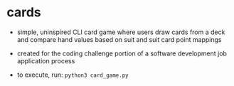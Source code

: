 # cards

* simple, uninspired CLI card game where users draw cards from a deck and compare hand values based on suit and suit card point mappings

* created for the coding challenge portion of a software development job application process

* to execute, run: `python3 card_game.py`

